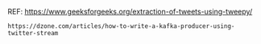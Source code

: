 REF:
    https://www.geeksforgeeks.org/extraction-of-tweets-using-tweepy/

    https://dzone.com/articles/how-to-write-a-kafka-producer-using-twitter-stream
